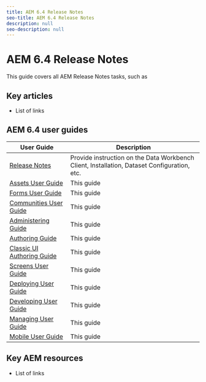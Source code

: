 ```yaml
---
title: AEM 6.4 Release Notes
seo-title: AEM 6.4 Release Notes
description: null
seo-description: null
---
```


# AEM 6.4 Release Notes

This guide covers all AEM Release Notes tasks, such as 

## Key articles

* List of links

## AEM 6.4 user guides

| User Guide | Description |
|--- |---|
| [Release Notes](/help/release-notes/home.md)|Provide instruction on the Data Workbench Client, Installation, Dataset Configuration, etc.|
| [Assets User Guide](/help/assets/home.md) | This guide  |
| [Forms User Guide](/help/forms/home.md) | This guide |
| [Communities User Guide](/help/communities/home.md) | This guide  |
| [Administering Guide](/help/sites-administering/home.md) | This guide |
| [Authoring Guide](/help/sites-authoring/home.md) | This guide |
| [Classic UI Authoring Guide](/help/sites-classic-ui-authoring/home.md) | This guide  |
| [Screens User Guide](/help/screens/home.md) | This guide |
| [Deploying User Guide](/help/sites-deploying/home.md) | This guide  |
| [Developing User Guide](/help/sites-developing/home.md)|This guide|
| [Managing User Guide](/help/managing/home.md)|This guide |
| [Mobile User Guide](/help/mobile/home.md)|This guide |

## Key AEM resources

* List of links
